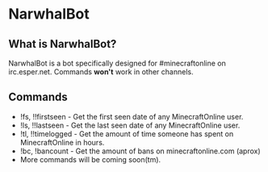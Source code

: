 # NarwhalBot

## What is NarwhalBot?
NarwhalBot is a bot specifically designed for #minecraftonline on irc.esper.net. Commands **won't** work in other channels.

## Commands

- !fs, !!firstseen - Get the first seen date of any MinecraftOnline user.
- !ls, !!lastseen - Get the last seen date of any MinecraftOnline user.
- !tl, !!timelogged - Get the amount of time someone has spent on MinecraftOnline in hours.
- !bc, !bancount - Get the amount of bans on minecraftonline.com (aprox)
- More commands will be coming soon(tm).